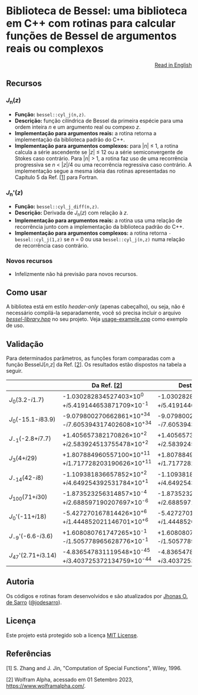 # Biblioteca de Bessel: uma biblioteca em C++ com rotinas para calcular funções de Bessel de argumentos reais ou complexos

<p align="right"><a href="README.md">Read in English</a></p>

## Recursos

### <nobr>*J*<sub>n</sub>(*z*)</nobr>
  - **Função:** `bessel::cyl_j(n,z)`.
  - **Descrição:** função cilíndrica de Bessel da primeira espécie para uma ordem inteira *n* e um argumento real ou compexo *z*.
  - **Implementação para argumentos reais:** a rotina retorna a implementação da biblioteca padrão do C++.
  - **Implementação para argumentos complexos:** para <nobr>|*n*| ≤ 1</nobr>, a rotina calcula a série ascendente se <nobr>|*z*| ≤ 12</nobr> ou a série semiconvergente de Stokes caso contrário.
  Para <nobr>|*n*| > 1</nobr>, a rotina faz uso de uma recorrência progressiva se <nobr>*n* < |*z*|/4</nobr> ou uma recorrência regressiva caso contrário.
  A implementação segue a mesma ideia das rotinas apresentadas no Capítulo 5 da <nobr>Ref. [[1](#referências)]</nobr> para Fortran.

### <nobr>*J*<sub>n</sub>'(*z*)</nobr>
  - **Função:** `bessel::cyl_j_diff(n,z)`.
  - **Descrição:** Derivada de <nobr>*J*<sub>n</sub>(*z*)</nobr> com relação à *z*.
  - **Implementação para argumentos reais:** a rotina usa uma relação de recorrência junto com a implementação da biblioteca padrão do C++.
  - **Implementação para argumentos complexos:** a rotina retorna `-bessel::cyl_j(1,z)` se <nobr>*n* = 0</nobr> ou usa `bessel::cyl_j(n,z)` numa relação de recorrência caso contrário.
    
### Novos recursos
  - Infelizmente não há previsão para novos recursos.

## Como usar

A bibliotea está em estilo *header-only* (apenas cabeçalho), ou seja, não é necessário compilá-la separadamente, você só precisa incluir o arquivo *<a href="bessel-library.hpp">bessel-library.hpp</a>* no seu projeto.
Veja <a href="usage-example.cpp">usage-example.cpp</a> como exemplo de uso.

## Validação

Para determinados parâmetros, as funções foram comparadas com a função BesselJ[*n*,*z*] da <nobr>Ref. [[2](#referências)]</nobr>. Os resultados estão dispostos na tabela a seguir.

|                                            | Da Ref. [[2](#references)]                                                   | Desta biblioteca                                                                    |
|--------------------------------------------|--------------------------------------------------------------------------------|--------------------------------------------------------------------------------------|
|<nobr>*J*<sub>0</sub>(3.2-*i*1.7)</nobr>    |-1.030282834527403×10<sup>0</sup><br/>  +*i*5.419144653871709×10<sup>-1</sup>   |-1.03028283452740**4**×10<sup>0</sup><br/>  +*i*5.41914465387170**5**×10<sup>-1</sup> |
|<nobr>*J*<sub>0</sub>(-15.1-*i*83.9)</nobr> |-9.079800270662861×10<sup>+34</sup><br/>-*i*7.605394317402608×10<sup>+34</sup>  |-9.079800270662**912**×10<sup>+34</sup><br/>-*i*7.6053943174026**56**×10<sup>+34</sup>|
|<nobr>*J*<sub>-1</sub>(-2.8+*i*7.7)</nobr>  |+1.405657382170826×10<sup>+2</sup><br/> +*i*2.583924513755478×10<sup>+2</sup>   |+1.40565738217082**8**×10<sup>+2</sup><br/> +*i*2.58392451375547**9**×10<sup>+2</sup> |
|<nobr>*J*<sub>3</sub>(4+*i*29)</nobr>       |+1.807884960557100×10<sup>+11</sup><br/>+*i*1.717728203190626×10<sup>+11</sup>  |+1.807884960557100×10<sup>+11</sup><br/>    +*i*1.717728203190626×10<sup>+11</sup>    |
|<nobr>*J*<sub>-14</sub>(42-*i*8)</nobr>     |-1.109381836657852×10<sup>+2</sup><br/> +*i*4.649254392531784×10<sup>+1</sup>   |-1.109381836657852×10<sup>+2</sup><br/>     +*i*4.64925439253178**5**×10<sup>+1</sup> |
|<nobr>*J*<sub>100</sub>(71+*i*30)</nobr>    |-1.873523256314857×10<sup>-4</sup><br/> +*i*2.688597190207697×10<sup>-6</sup>   |-1.8735232563148**47**×10<sup>-4</sup><br/> +*i*2.68859719020**8606**×10<sup>-6</sup> |
|<nobr>*J*<sub>0</sub>'(-11+*i*18)</nobr>    |-5.427270167814426×10<sup>+6</sup><br/> +*i*1.444852021146701×10<sup>+6</sup>   |-5.427270167814426×10<sup>+6</sup><br/>     +*i*1.44485202114670**2**×10<sup>+6</sup> |
|<nobr>*J*<sub>-9</sub>'(-6.6-*i*3.6)</nobr> |+1.608080761747265×10<sup>-1</sup><br/> -*i*1.505778965628776×10<sup>-1</sup>   |+1.60808076174726**4**×10<sup>-1</sup><br/> -*i*1.50577896562877**1**×10<sup>-1</sup> |
|<nobr>*J*<sub>47</sub>'(2.71+*i*3.14)</nobr>|-4.836547831119548×10<sup>-45</sup><br/>+*i*3.403725372134759×10<sup>-44</sup>  |-4.8365478311195**86**×10<sup>-45</sup><br/>+*i*3.40372537213475**6**×10<sup>-44</sup>|

## Autoria

Os códigos e rotinas foram desenvolvidos e são atualizados por <a href="https://www.researchgate.net/profile/Jhonas-de-Sarro">Jhonas O. de Sarro</a> ([@jodesarro]( https://github.com/jodesarro )).

## Licença

Este projeto está protegido sob a licença <a href="LICENSE">MIT License</a>.

## Referências

[1] S. Zhang and J. Jin, "Computation of Special Functions", Wiley, 1996.

[2] Wolfram Alpha, acessado em 01 Setembro 2023, <https://www.wolframalpha.com/>.